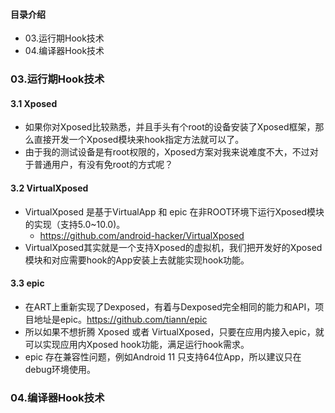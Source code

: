 #### 目录介绍
- 03.运行期Hook技术
- 04.编译器Hook技术



### 03.运行期Hook技术
#### 3.1 Xposed
- 如果你对Xposed比较熟悉，并且手头有个root的设备安装了Xposed框架，那么直接开发一个Xposed模块来hook指定方法就可以了。
- 由于我的测试设备是有root权限的，Xposed方案对我来说难度不大，不过对于普通用户，有没有免root的方式呢？



#### 3.2 VirtualXposed
- VirtualXposed 是基于VirtualApp 和 epic 在非ROOT环境下运行Xposed模块的实现（支持5.0~10.0)。
    - https://github.com/android-hacker/VirtualXposed
- VirtualXposed其实就是一个支持Xposed的虚拟机，我们把开发好的Xposed模块和对应需要hook的App安装上去就能实现hook功能。



#### 3.3 epic
- 在ART上重新实现了Dexposed，有着与Dexposed完全相同的能力和API，项目地址是epic。https://github.com/tiann/epic
- 所以如果不想折腾 Xposed 或者 VirtualXposed，只要在应用内接入epic，就可以实现应用内Xposed hook功能，满足运行hook需求。
- epic 存在兼容性问题，例如Android 11 只支持64位App，所以建议只在debug环境使用。



### 04.编译器Hook技术











